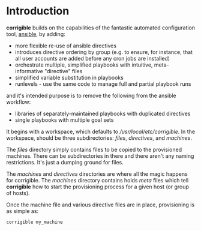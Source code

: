 Introduction
============

**corrigible** builds on the capabilities of the fantastic automated configuration tool, [ansible](http://www.ansible.com/home), by adding:
* more flexible re-use of ansible directives
* introduces directive ordering by group (e.g. to ensure, for instance, that all user accounts are added before any cron jobs are installed)
* orchestrate multiple, simplified playbooks with intuitive, meta-informative "directive" files
* simplified variable substitution in playbooks
* runlevels - use the same code to manage full and partial playbook runs
    
and it's intended purpose is to remove the following from the ansible workflow:
* libraries of separately-maintained playbooks with duplicated directives
* single playbooks with multiple goal sets

It begins with a workspace, which defaults to */usr/local/etc/corrigible*.  In the workspace, should be three subdirectories: *files*, *directives*, and *machines*.

The *files* directory simply contains files to be copied to the provisioned machines.  There can be subdirectories in there and there aren't any naming restrictions.  It's just a dumping ground for files.

The *machines* and *directives* directories are where all the magic happens for corrigible.  The *machines* directory contains holds *meta* files which tell **corrigible** how to start the provisioning process for a given host (or group of hosts).

Once the machine file and various directive files are in place, provisioning is as simple as:
```shell
corrigible my_machine
```

